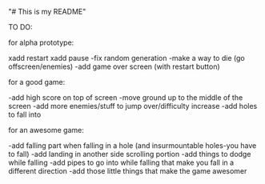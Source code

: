 "# This is my README" 

TO DO:

for alpha prototype:

xadd restart
xadd pause
-fix random generation
-make a way to die (go offscreen/enemies)
-add game over screen (with restart button)

for a good game:

-add high score on top of screen
-move ground up to the middle of the screen
-add more enemies/stuff to jump over/difficulty increase
-add holes to fall into

for an awesome game:

-add falling part when falling in a hole (and insurmountable holes-you have to fall)
-add landing in another side scrolling portion
-add things to dodge while falling
-add pipes to go into while falling that make you fall in a different direction
-add those little things that make the game awesomer